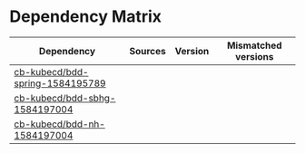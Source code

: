 # Dependency Matrix

Dependency | Sources | Version | Mismatched versions
---------- | ------- | ------- | -------------------
[cb-kubecd/bdd-spring-1584195789](https://github.com/cb-kubecd/bdd-spring-1584195789.git) |  | []() | 
[cb-kubecd/bdd-sbhg-1584197004](https://github.com/cb-kubecd/bdd-sbhg-1584197004.git) |  | []() | 
[cb-kubecd/bdd-nh-1584197004](https://github.com/cb-kubecd/bdd-nh-1584197004.git) |  | []() | 
